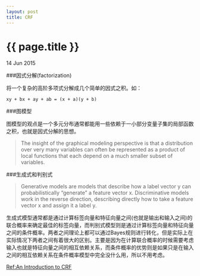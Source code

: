 ```yaml
---
layout: post
title: CRF
---
```


{{ page.title }}
================

<p class="meta">14 Jun 2015 </p>

###因式分解(factorization)

将一个复杂的高阶多项式分解成几个简单的因式之积。如：
```
xy + bx + ay + ab = (x + a)(y + b)
```

###图模型

图模型的观点是一个多元分布通常都能用一些依赖于一小部分变量子集的局部函数之积，也就是因式分解的思想。
>The insight of the graphical modeling perspective is that a distribution over very many variables can often be represented as a product of local functions that each depend on a much smaller subset of variables. 

###生成式和判别式

> Generative models are models that describe how a label vector y can probabilistically “generate” a feature vector x. Discriminative models work in the reverse direction, describing directly how to take a feature vector x and assign it a label y.

生成式模型通常都是通过计算标签向量和特征向量之间(也就是输出和输入之间)的联合概率来确定最佳的标签向量，而判别式模型则是通过计算标签向量和特征向量之间的条件概率。两者之间理论上都可以通过Bayes规则进行转化，但是实际上在实际情况下两者之间有着很大的区别。主要是因为在计算联合概率的时候需要考虑输入也就是特征向量之间的相互依赖关系，而条件概率的优势则是如果只是在输入之间的相互依赖关系在条件概率模型中完全没什么用，所以不用考虑。

[Ref:An Introduction to CRF](http://homepages.inf.ed.ac.uk/csutton/publications/crftut-fnt.pdf)







